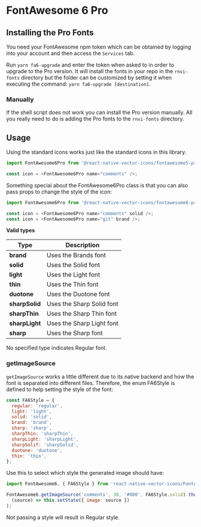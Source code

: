 # FontAwesome 6 Pro

## Installing the Pro Fonts

You need your FontAwesome npm token which can be obtained by logging into your
account and then access the `Services` tab.

Run `yarn fa6-upgrade` and enter the token
when asked to in order to upgrade to the Pro version. It will install the fonts
in your repo in the `rnvi-fonts` directory but the folder can be customized by
setting it when executing the command: `yarn fa6-upgrade [destination]`.

### Manually

If the shell script does not work you can install the Pro version manually.
All you really need to do is adding the Pro fonts to the `rnvi-fonts` directory.

## Usage

Using the standard icons works just like the standard icons in this library.

```javascript
import FontAwesome6Pro from '@react-native-vector-icons/fontawesome5-pro';

const icon = <FontAwesome6Pro name="comments" />;
```

Something special about the FontAwesome6Pro class is that you can also pass props
to change the style of the icon:

```javascript
import FontAwesome6Pro from '@react-native-vector-icons/fontawesome6-pro';

const icon = <FontAwesome6Pro name="comments" solid />;
const icon = <FontAwesome6Pro name="git" brand />;
```

**Valid types**

| Type           | Description               |
| -------------- | ------------------------- |
| **brand**      | Uses the Brands font      |
| **solid**      | Uses the Solid font       |
| **light**      | Uses the Light font       |
| **thin**       | Uses the Thin font        |
| **duotone**    | Uses the Duotone font     |
| **sharpSolid** | Uses the Sharp Solid font |
| **sharpThin**  | Uses the Sharp Thin font  |
| **sharpLight** | Uses the Sharp Light font |
| **sharp**      | Uses the Sharp font       |

No specified type indicates Regular font.

### getImageSource

`getImageSource` works a little different due to its native backend and how
the font is separated into different files. Therefore, the enum FA6Style is
defined to help setting the style of the font:

```javascript
const FA6Style = {
  regular: 'regular',
  light: 'light',
  solid: 'solid',
  brand: 'brand',
  sharp: 'sharp',
  sharpThin: 'sharpThin',
  sharpLight: 'sharpLight',
  sharpSolif: 'sharpSolid',
  duotone: 'duotone',
  thin: 'thin',
};
```

Use this to select which style the generated image should have:

```javascript
import FontAwesome6, { FA6Style } from 'react-native-vector-icons/FontAwesome6';

FontAwesome6.getImageSource('comments', 30, '#000', FA6Style.solid).then(
  (source) => this.setState({ image: source })
);
```

Not passing a style will result in Regular style.
